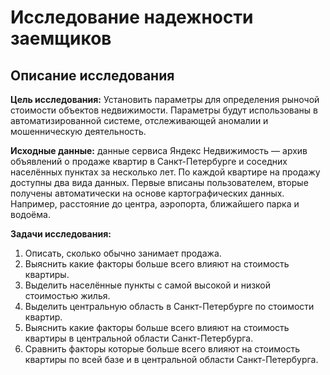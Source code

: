 # Исследование надежности заемщиков
## Описание исследования
**Цель исследования:** Установить параметры для определения рыночой стоимости объектов недвижимости. Параметры будут использованы в автоматизированной системе, отслеживающей аномалии и мошенническую деятельность.

**Исходные данные:** данные сервиса Яндекc Недвижимость — архив объявлений о продаже квартир в Санкт-Петербурге и соседних населённых пунктах за несколько лет. По каждой квартире на продажу доступны два вида данных. Первые вписаны пользователем, вторые получены автоматически на основе картографических данных. Например, расстояние до центра, аэропорта, ближайшего парка и водоёма.

**Задачи исследования:**

1. Описать, сколько обычно занимает продажа.
2. Выяснить какие факторы больше всего влияют на стоимость квартиры.
3. Выделить населённые пункты с самой высокой и низкой стоимостью жилья.
4. Выделить центральную область в Санкт-Петербурге по стоимости квартир.
5. Выяснить какие факторы больше всего влияют на стоимость квартиры в центральной области Санкт-Петербурга.
6. Сравнить факторы которые больше всего влияют на стоимость квартиры по всей базе и в центральной области Санкт-Петербурга.
